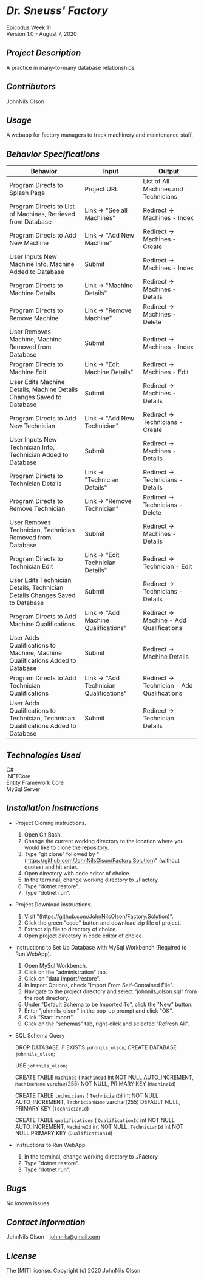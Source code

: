 # _Dr. Sneuss' Factory_
Epicodus Week 11  
Version 1.0 - August 7, 2020 

## _Project Description_
A practice in many-to-many database relationships.

## _Contributors_
JohnNils Olson

## _Usage_
A webapp for factory managers to track machinery and maintenance staff.

## _Behavior Specifications_
| Behavior | Input | Output |
| ---- | ---- | ---- |
| Program Directs to Splash Page | Project URL | List of All Machines and Technicians |
| Program Directs to List of Machines, Retrieved from Database | Link -> "See all Machines" | Redirect -> Machines - Index |
| Program Directs to Add New Machine | Link -> "Add New Machine" | Redirect -> Machines - Create | 
| User Inputs New Machine Info, Machine Added to Database | Submit | Redirect -> Machines - Index |
| Program Directs to Machine Details | Link -> "Machine Details" | Redirect -> Machines - Details |
| Program Directs to Remove Machine | Link -> "Remove Machine" | Redirect -> Machines - Delete
| User Removes Machine, Machine Removed from Database | Submit | Redirect -> Machines - Index |
| Program Directs to Machine Edit | Link -> "Edit Machine Details" | Redirect -> Machines - Edit |
| User Edits Machine Details, Machine Details Changes Saved to Database | Submit | Redirect -> Machines - Details |
| Program Directs to Add New Technician  | Link -> "Add New Technician" | Redirect -> Technicians - Create |
| User Inputs New Technician Info, Technician Added to Database | Submit | Redirect -> Machines - Details |
| Program Directs to Technician Details | Link -> "Technician Details" | Redirect -> Technicians - Details |
| Program Directs to Remove Technician | Link -> "Remove Technician" | Redirect -> Technicians - Delete
| User Removes Technician, Technician Removed from Database | Submit | Redirect -> Machines - Details |
| Program Directs to Technician Edit | Link -> "Edit Technician Details" | Redirect -> Technician - Edit |
| User Edits Technician Details, Technician Details Changes Saved to Database | Submit | Redirect -> Technicians - Details |
| Program Directs to Add Machine Qualifications | Link -> "Add Machine Qualifications" | Redirect -> Machine - Add Qualifications |
| User Adds Qualifications to Machine, Machine Qualifications Added to Database | Submit | Redirect -> Machine Details |
| Program Directs to Add Technician Qualifications | Link -> "Add Technician Qualifications" | Redirect -> Technician - Add Qualifications |
| User Adds Qualifications to Technician, Technician Qualifications Added to Database | Submit | Redirect -> Technician Details |

## _Technologies Used_
C#  
.NETCore  
Entity Framework Core  
MySql Server

## _Installation Instructions_
* Project Cloning instructions.
  1. Open Git Bash.
  2. Change the current working directory to the location where you would like to clone the repository.
  3. Type "git clone" followed by "(https://github.com/JohnNilsOlson/Factory.Solution)" (without quotes) and hit enter.
  4. Open directory with code editor of choice.
  5. In the terminal, change working directory to ./Factory.
  6. Type "dotnet restore".
  7. Type "dotnet run".

* Project Download instructions.
  1. Visit "(https://github.com/JohnNilsOlson/Factory.Solution)".
  2. Click the green "code" button and download zip file of project.
  3. Extract zip file to directory of choice.
  4. Open project directory in code editor of choice.

* Instructions to Set Up Database with MySql Workbench (Required to Run WebApp).
  1. Open MySql Workbench.
  2. Click on the "administration" tab.
  3. Click on "data import/restore".
  4. In Import Options, check "Import From Self-Contained File".
  5. Navigate to the project directory and select "johnnils_olson.sql" from the root directory.
  6. Under "Default Schema to be Imported To", click the "New" button.
  7. Enter "johnnils_olson" in the pop-up prompt and click "OK".
  8. Click "Start Import".
  9. Click on the "schemas" tab, right-click and selected "Refresh All".

* SQL Schema Query

  DROP DATABASE IF EXISTS `johnnils_olson`;
  CREATE DATABASE `johnnils_olson`;

  USE `johnnils_olson`;

  CREATE TABLE `machines` (
    `MachineId` int NOT NULL AUTO_INCREMENT,
    `MachineName` varchar(255) NOT NULL,
  PRIMARY KEY (`MachineId`)

  CREATE TABLE `technicians` (
    `TechnicianId` int NOT NULL AUTO_INCREMENT,
    `TechnicianName` varchar(255) DEFAULT NULL,
  PRIMARY KEY (`TechnicianId`)

  CREATE TABLE `qualifications` (
    `QualificationId` int NOT NULL AUTO_INCREMENT,
    `MachineId` int NOT NULL,
    `TechnicianId` int NOT NULL
  PRIMARY KEY (`QualificationId`)

* Instructions to Run WebApp
  1. In the terminal, change working directory to ./Factory.
  2. Type "dotnet restore".
  3. Type "dotnet run".

## _Bugs_
No known issues.

## _Contact Information_
JohnNils Olson - johnnils@gmail.com  

## _License_
The [MIT] license.
Copyright (c) 2020 JohnNils Olson